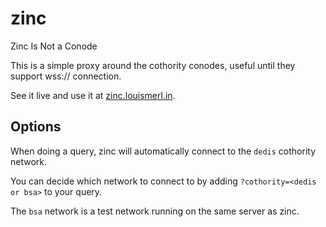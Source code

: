 # zinc
Zinc Is Not a Conode

This is a simple proxy around the cothority conodes, useful until they support wss:// connection.

See it live and use it at [zinc.louismerl.in](https://zinc.louismerl.in/).

## Options

When doing a query, zinc will automatically connect to the `dedis` cothority network.

You can decide which network to connect to by adding `?cothority=<dedis or bsa>` to your query.

The `bsa` network is a test network running on the same server as zinc.
